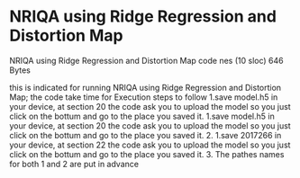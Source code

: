 # NRIQA using Ridge Regression and Distortion Map
 NRIQA using Ridge Regression and Distortion Map code
nes (10 sloc)  646 Bytes
   
this is indicated for running NRIQA using Ridge Regression and Distortion Map; 
the code take time for Execution 
steps to follow
1.save model.h5 in your device, at section 20 the code ask you to upload the 
model so you just click on the bottum and go to the place you saved it.
1.save model.h5 in your device, at section 20 the code ask you to upload the 
model so you just click on the bottum and go to the place you saved it.
2. 1.save 2017266 in your device, at section 22 the code ask you to upload the 
model so you just click on the bottum and go to the place you saved it.
3. The pathes names for both 1 and 2 are put in advance
